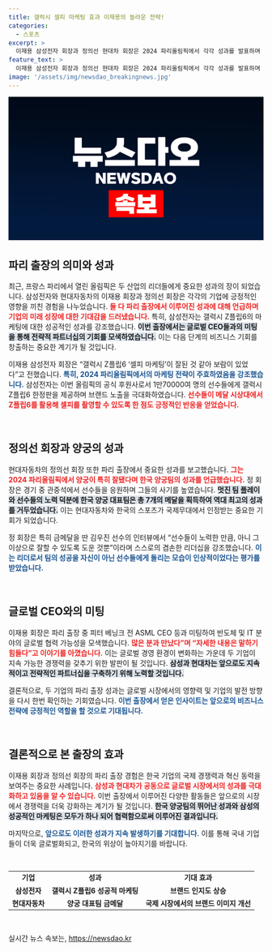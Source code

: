 ```yaml
---
title: 갤럭시 셀피 마케팅 효과 이재용의 놀라운 전략!
categories:
  - 스포츠
excerpt: >
  이재용 삼성전자 회장과 정의선 현대차 회장은 2024 파리올림픽에서 각각 성과를 발표하며 글로벌 기업 최고경영자들과의 미팅 성과도 강조했다. 삼성의 셀피 마케팅이 큰 호응을 얻었고, 한국 양궁팀은 역대 최고의 7개 메달을 기록했다.
feature_text: >
  이재용 삼성전자 회장과 정의선 현대차 회장은 2024 파리올림픽에서 각각 성과를 발표하며 글로벌 기업 최고경영자들과의 미팅 성과도 강조했다. 삼성의 셀피 마케팅이 큰 호응을 얻었고, 한국 양궁팀은 역대 최고의 7개 메달을 기록했다.
image: '/assets/img/newsdao_breakingnews.jpg'
---
```


<p><img src="/assets/img/newsdao_breakingnews.jpg" alt="firstkoreanews 속보" /></p>

<h2 data-ke-size="size26">파리 출장의 의미와 성과</h2>

<p data-ke-size="size16">최근, 프랑스 파리에서 열린 올림픽은 두 산업의 리더들에게 중요한 성과의 장이 되었습니다. 삼성전자와 현대자동차의 이재용 회장과 정의선 회장은 각각의 기업에 긍정적인 영향을 끼친 경험을 나누었습니다. <b><span style="color: #ee2323;">둘 다 파리 출장에서 이루어진 성과에 대해 언급하며 기업의 미래 성장에 대한 기대감을 드러냈습니다.</span></b> 특히, 삼성전자는 갤럭시 Z플립6의 마케팅에 대한 성공적인 성과를 강조했습니다. <b><span style="background-color: #21538527;">이번 출장에서는 글로벌 CEO들과의 미팅을 통해 전략적 파트너십의 기회를 모색하였습니다.</span></b> 이는 다음 단계의 비즈니스 기회를 창출하는 중요한 계기가 될 것입니다.</p>

<p data-ke-size="size16">이재용 삼성전자 회장은 “갤럭시 Z플립6 ‘셀피 마케팅’이 잘된 것 같아 보람이 있었다”고 전했습니다. <b><span style="color: #1a5490;">특히, 2024 파리올림픽에서의 마케팅 전략이 주효하였음을 강조했습니다.</span></b> 삼성전자는 이번 올림픽의 공식 후원사로서 1만70000여 명의 선수들에게 갤럭시 Z플립6 한정판을 제공하며 브랜드 노출을 극대화하였습니다. <b><span style="color: #ee2323;">선수들이 메달 시상대에서 Z플립6를 활용해 셀피를 촬영할 수 있도록 한 점도 긍정적인 반응을 얻었습니다.</span></b></p>

<p data-ke-size="size16">&nbsp;</p>

<h2 data-ke-size="size26">정의선 회장과 양궁의 성과</h2>

<p data-ke-size="size16">현대자동차의 정의선 회장 또한 파리 출장에서 중요한 성과를 보고했습니다. <b><span style="color: #ee2323;">그는 2024 파리올림픽에서 양궁이 특히 잘됐다며 한국 양궁팀의 성과를 언급했습니다.</span></b> 정 회장은 경기 중 관중석에서 선수들을 응원하며 그들의 사기를 높였습니다. <b><span style="background-color: #21538527;">멋진 팀 플레이와 선수들의 노력 덕분에 한국 양궁 대표팀은 총 7개의 메달을 획득하여 역대 최고의 성과를 거두었습니다.</span></b> 이는 현대자동차와 한국의 스포츠가 국제무대에서 인정받는 중요한 기회가 되었습니다.</p>

<p data-ke-size="size16">정 회장은 특히 금메달을 딴 김우진 선수의 인터뷰에서 “선수들이 노력한 만큼, 아니 그 이상으로 잘할 수 있도록 도운 것뿐”이라며 스스로의 겸손한 리더십을 강조했습니다. <b><span style="color: #1a5490;">이는 리더로서 팀의 성공을 자신이 아닌 선수들에게 돌리는 모습이 인상적이었다는 평가를 받았습니다.</span></b></p>

<p data-ke-size="size16">&nbsp;</p>

<h2 data-ke-size="size26">글로벌 CEO와의 미팅</h2>

<p data-ke-size="size16">이재용 회장은 파리 출장 중 피터 베닝크 전 ASML CEO 등과 미팅하여 반도체 및 IT 분야의 글로벌 협력 가능성을 모색했습니다. <b><span style="color: #ee2323;">많은 분과 만났다”며 “자세한 내용은 말하기 힘들다”고 이야기를 아꼈습니다.</span></b> 이는 글로벌 경영 환경이 변화하는 가운데 두 기업이 지속 가능한 경쟁력을 갖추기 위한 발판이 될 것입니다. <b><span style="background-color: #21538527;">삼성과 현대차는 앞으로도 지속적이고 전략적인 파트너십을 구축하기 위해 노력할 것입니다.</span></b></p>

<p data-ke-size="size16">결론적으로, 두 기업의 파리 출장 성과는 글로벌 시장에서의 영향력 및 기업의 발전 방향을 다시 한번 확인하는 기회였습니다. <b><span style="color: #1a5490;">이번 출장에서 얻은 인사이트는 앞으로의 비즈니스 전략에 긍정적인 역할을 할 것으로 기대됩니다.</span></b></p>

<p data-ke-size="size16">&nbsp;</p>

<h2 data-ke-size="size26">결론적으로 본 출장의 효과</h2>

<p data-ke-size="size16">이재용 회장과 정의선 회장의 파리 출장 경험은 한국 기업의 국제 경쟁력과 혁신 동력을 보여주는 중요한 사례입니다. <b><span style="color: #ee2323;">삼성과 현대차가 공동으로 글로벌 시장에서의 성과를 극대화하고 있음을 알 수 있습니다.</span></b> 이번 출장에서 이루어진 다양한 활동들은 앞으로의 시장에서 경쟁력을 더욱 강화하는 계기가 될 것입니다. <b><span style="background-color: #21538527;">한국 양궁팀의 뛰어난 성과와 삼성의 성공적인 마케팅은 모두가 하나 되어 협력함으로써 이루어진 결과입니다.</span></b></p>

<p data-ke-size="size16">마지막으로, <b><span style="color: #1a5490;">앞으로도 이러한 성과가 지속 발생하기를 기대합니다.</span></b> 이를 통해 국내 기업들이 더욱 글로벌화되고, 한국의 위상이 높아지기를 바랍니다.</p>

<p data-ke-size="size16">&nbsp;</p>

<table style="width: 100%; border-collapse: collapse;">
    <tr>
        <td style="text-align: center; height: 17px;"><b>기업</b></td>
        <td style="text-align: center; height: 17px;"><b>성과</b></td>
        <td style="text-align: center; height: 17px;"><b>기대 효과</b></td>
    </tr>
    <tr>
        <td style="text-align: center; height: 17px;"><b>삼성전자</b></td>
        <td style="text-align: center; height: 17px;"><b>갤럭시 Z플립6 성공적 마케팅</b></td>
        <td style="text-align: center; height: 17px;"><b>브랜드 인지도 상승</b></td>
    </tr>
    <tr>
        <td style="text-align: center; height: 17px;"><b>현대자동차</b></td>
        <td style="text-align: center; height: 17px;"><b>양궁 대표팀 금메달</b></td>
        <td style="text-align: center; height: 17px;"><b>국제 시장에서의 브랜드 이미지 개선</b></td>
    </tr>
</table>

<p data-ke-size="size16">&nbsp;</p>
실시간 뉴스 속보는, <a href="https://newsdao.kr" rel="dofollow">https://newsdao.kr</a>


